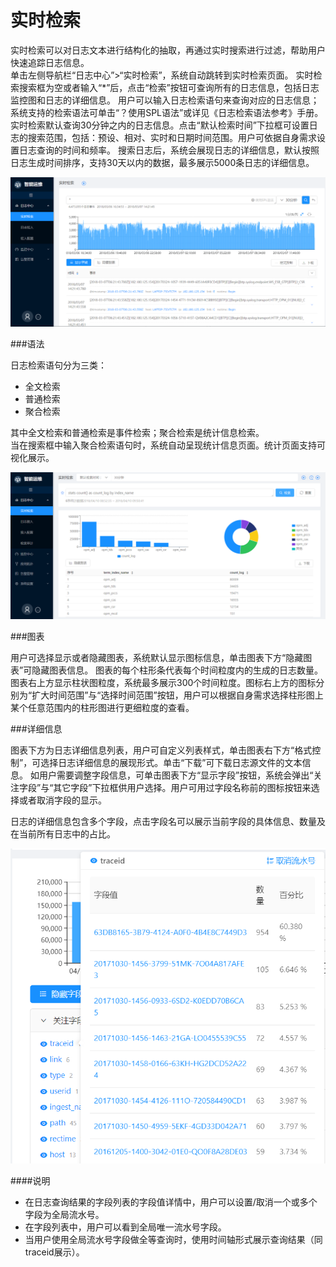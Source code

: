 # 实时检索

实时检索可以对日志文本进行结构化的抽取，再通过实时搜索进行过滤，帮助用户快速追踪日志信息。  
单击左侧导航栏“日志中心”>“实时检索”，系统自动跳转到实时检索页面。
实时检索搜索框为空或者输入“*”后，点击“检索”按钮可查询所有的日志信息，包括日志监控图和日志的详细信息。
用户可以输入日志检索语句来查询对应的日志信息；系统支持的检索语法可单击“？使用SPL语法”或详见《日志检索语法参考》手册。 
实时检索默认查询30分钟之内的日志信息。点击“默认检索时间”下拉框可设置日志的搜索范围，包括：预设、相对、实时和日期时间范围。用户可依据自身需求设置日志查询的时间和频率。
搜索日志后，系统会展现日志的详细信息，默认按照日志生成时间排序，支持30天以内的数据，最多展示5000条日志的详细信息。

![](/user_guide/log_center/picture/实时检索.png)

###语法

日志检索语句分为三类：

* 全文检索
* 普通检索
* 聚合检索

其中全文检索和普通检索是事件检索；聚合检索是统计信息检索。  
当在搜索框中输入聚合检索语句时，系统自动呈现统计信息页面。统计页面支持可视化展示。

![](/user_guide/log_center/picture/聚合检索.png)

###图表

用户可选择显示或者隐藏图表，系统默认显示图标信息，单击图表下方“隐藏图表”可隐藏图表信息。
图表的每个柱形条代表每个时间粒度内的生成的日志数量。图表右上方显示柱状图粒度，系统最多展示300个时间粒度。图标右上方的图标分别为“扩大时间范围”与“选择时间范围”按钮，用户可以根据自身需求选择柱形图上某个任意范围内的柱形图进行更细粒度的查看。


###详细信息

图表下方为日志详细信息列表，用户可自定义列表样式，单击图表右下方“格式控制”，可选择日志详细信息的展现形式。单击“下载”可下载日志源文件的文本信息。
如用户需要调整字段信息，可单击图表下方“显示字段”按钮，系统会弹出“关注字段”与“其它字段”下拉框供用户选择。用户可用过字段名称前的图标按钮来选择或者取消字段的显示。

日志的详细信息包含多个字段，点击字段名可以展示当前字段的具体信息、数量及在当前所有日志中的占比。


![](/user_guide/log_center/picture/字段详细信息.png)


####说明
* 在日志查询结果的字段列表的字段值详情中，用户可以设置/取消一个或多个字段为全局流水号。
* 在字段列表中，用户可以看到全局唯一流水号字段。
* 当用户使用全局流水号字段做全等查询时，使用时间轴形式展示查询结果（同traceid展示）。









